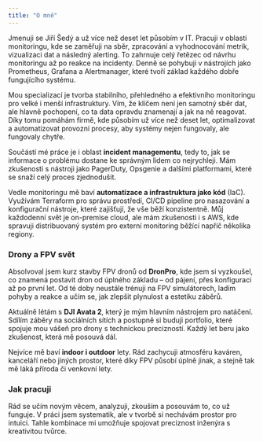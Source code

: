```yaml
---
title: "O mně"
---
```


Jmenuji se Jiří Šedý a už více než deset let působím v IT. Pracuji v oblasti monitoringu, kde se zaměřuji na sběr, zpracování a vyhodnocování metrik, vizualizaci dat a následný alerting. To zahrnuje celý řetězec od návrhu monitoringu až po reakce na incidenty. Denně se pohybuji v nástrojích jako Prometheus, Grafana a Alertmanager, které tvoří základ každého dobře fungujícího systému.

Mou specializací je tvorba stabilního, přehledného a efektivního monitoringu pro velké i menší infrastruktury. Vím, že klíčem není jen samotný sběr dat, ale hlavně pochopení, co ta data opravdu znamenají a jak na ně reagovat. Díky tomu pomáhám firmě, kde působím už více než deset let, optimalizovat a automatizovat provozní procesy, aby systémy nejen fungovaly, ale fungovaly chytře.

Součástí mé práce je i oblast **incident managementu**, tedy to, jak se informace o problému dostane ke správným lidem co nejrychleji. Mám zkušenosti s nástroji jako PagerDuty, Opsgenie a dalšími platformami, které se snaží celý proces zjednodušit.

Vedle monitoringu mě baví **automatizace a infrastruktura jako kód** (IaC). Využívám Terraform pro správu prostředí, CI/CD pipeline pro nasazování a konfigurační nástroje, které zajišťují, že vše běží konzistentně. Můj každodenní svět je on-premise cloud, ale mám zkušenosti i s AWS, kde spravuji distribuovaný systém pro externí monitoring běžící napříč několika regiony.

### Drony a FPV svět

Absolvoval jsem kurz stavby FPV dronů od **DronPro**, kde jsem si vyzkoušel, co znamená postavit dron od úplného základu – od pájení, přes konfiguraci až po první let. Od té doby neustále trénuji na FPV simulátorech, ladím pohyby a reakce a učím se, jak zlepšit plynulost a estetiku záběrů.

Aktuálně létám s **DJI Avata 2**, který je mým hlavním nástrojem pro natáčení. Sdílím záběry na sociálních sítích a postupně si buduji portfolio, které spojuje mou vášeň pro drony s technickou precizností. Každý let beru jako zkušenost, která mě posouvá dál.

Nejvíce mě baví **indoor i outdoor** lety. Rád zachycuji atmosféru kaváren, kanceláří nebo jiných prostor, které díky FPV působí úplně jinak, a stejně tak mě láká příroda či venkovní lety.

### Jak pracuji

Rád se učím novým věcem, analyzuji, zkouším a posouvám to, co už funguje. V práci jsem systematik, ale v tvorbě si nechávám prostor pro intuici. Tahle kombinace mi umožňuje spojovat preciznost inženýra s kreativitou tvůrce.
